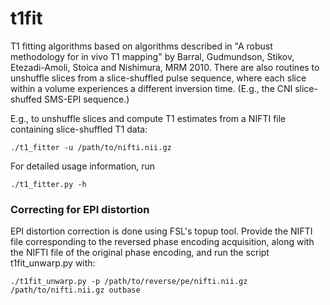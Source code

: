 t1fit
=====

T1 fitting algorithms based on algorithms described in "A robust methodology for in vivo T1 mapping" by Barral, Gudmundson, Stikov, Etezadi-Amoli, Stoica and Nishimura, MRM 2010. There are also routines to unshuffle slices from a slice-shuffled pulse sequence, where each slice within a volume experiences a different inversion time. (E.g., the CNI slice-shuffed SMS-EPI sequence.)

E.g., to unshuffle slices and compute T1 estimates from a NIFTI file containing slice-shuffled T1 data:

    ./t1_fitter -u /path/to/nifti.nii.gz

For detailed usage information, run

    ./t1_fitter.py -h

### Correcting for EPI distortion
EPI distortion correction is done using FSL's topup tool. Provide the NIFTI file corresponding to the reversed phase encoding acquisition, along with the NIFTI file of the original phase encoding, and run the script t1fit_unwarp.py with:

    ./t1fit_unwarp.py -p /path/to/reverse/pe/nifti.nii.gz /path/to/nifti.nii.gz outbase
